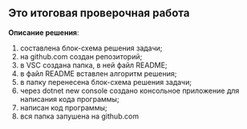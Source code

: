 ## Это итоговая проверочная работа

**Описание решения**:

1) составлена блок-схема решения задачи;  
2) на github.com создан репозиторий;  
3) в VSC создана папка, в ней файл README; 
4) в файл README вставлен алгоритм решения;  
5) в папку перенесена блок-схема решения задачи;
6) через dotnet new console создано консольное приложение для написания кода программы; 
7) написан код программы; 
8) вся папка запушена на github.com 